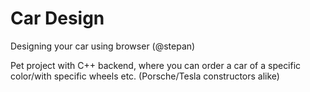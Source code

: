 # Car Design
Designing your car using browser (@stepan)

Pet project with C++ backend, where you can order a car of a specific color/with specific wheels etc. (Porsche/Tesla constructors alike)
